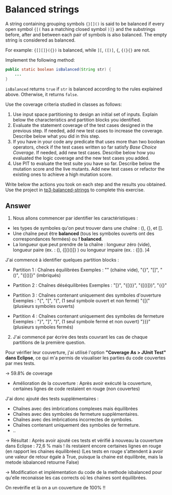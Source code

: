 # Balanced strings

A string containing grouping symbols `{}[]()` is said to be balanced if every open symbol `{[(` has a matching closed symbol `)]}` and the substrings before, after and between each pair of symbols is also balanced. The empty string is considered as balanced.

For example: `{[][]}({})` is balanced, while `][`, `([)]`, `{`, `{(}{}` are not.

Implement the following method:

```java
public static boolean isBalanced(String str) {
    ...
}
```

`isBalanced` returns `true` if `str` is balanced according to the rules explained above. Otherwise, it returns `false`.

Use the coverage criteria studied in classes as follows:

1. Use input space partitioning to design an initial set of inputs. Explain below the characteristics and partition blocks you identified.
2. Evaluate the statement coverage of the test cases designed in the previous step. If needed, add new test cases to increase the coverage. Describe below what you did in this step.
3. If you have in your code any predicate that uses more than two boolean operators, check if the test cases written so far satisfy *Base Choice Coverage*. If needed, add new test cases. Describe below how you evaluated the logic coverage and the new test cases you added.
4. Use PIT to evaluate the test suite you have so far. Describe below the mutation score and the live mutants. Add new test cases or refactor the existing ones to achieve a high mutation score.

Write below the actions you took on each step and the results you obtained.
Use the project in [tp3-balanced-strings](../code/tp3-balanced-strings) to complete this exercise.

## Answer

1. Nous allons commencer par identifier les caractéristiques : 
- les types de symboles qu'on peut trouver dans une chaîne :  (), {}, et [].
- Une chaîne peut être **balanced** (tous les symboles ouverts ont des correspondances fermées) ou **! balanced**.
- La longueur que peut prendre de la chaîne : longueur zéro (vide), longueur paire (ex. : (), {[()()]}  ) ou longueur impaire (ex. : {[().   )4

J'ai commencé à identifier quelques partition blocks : 
- Partition 1 : Chaînes équilibrées
Exemples : "" (chaine vide), 
"{}", "[]", "()", 
"{[()]}" (imbriqués)

- Partition 2 : Chaînes déséquilibrées
Exemples : "[}", "{[()}", "{[()]})", "{{}" 

- Partition 3 : Chaînes contenant uniquement des symboles d'ouverture
Exemples : "{", "[", "(",  (1 seul symbole ouvert et non fermé)
"{[(" (plusieurs symboles ouverts)

- Partition 4 : Chaînes contenant uniquement des symboles de fermeture
Exemples : "}", "]", ")", (1 seul symbole fermé et non ouvert)
"}}}" (plusieurs symboles fermés)

2. J'ai commencé par écrire des tests couvrant les cas de chaque partitions de la première question. 

Pour vérifier leur couverture, j'ai utilisé l'option **"Coverage As > JUnit Test" dans Eclipse**, ce qui m'a permis de visualiser les parties du code couvertes par mes tests.

→ 59.8% de coverage 


- Amélioration de la couverture : 
Après avoir exécuté la couverture, certaines lignes de code restaient en rouge (non couvertes) 

J'ai donc ajouté des tests supplémentaires :
- Chaînes avec des imbrications complexes mais équilibrées 
- Chaînes avec des symboles de fermeture supplémentaires.
- Chaînes avec des imbrications incorrectes de symboles.
- Chaînes contenant uniquement des symboles de fermeture.
- .. 

→ Résultat : Après avoir ajouté ces tests et vérifié à nouveau la couverture dans Eclipse : 72,6 % 
mais ! 
ils restaient encore certaines lignes en rouge (en rapport les chaines équilibrées) 
(Les tests en rouge s'attendent à avoir une valeur de retour égale à True, puisque la chaine est équilibrée, mais la metode isbalanced retourne False) 

→ Modification et implémentation du code de la methode isbalanced pour qu'elle reconaisse les cas corrects oû les chaines sont équilibrées.

On revérifie et là on a un couverture de 100% !!